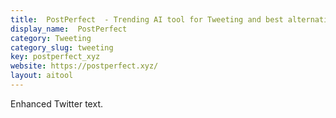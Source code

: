 ```yaml
---
title:  PostPerfect  - Trending AI tool for Tweeting and best alternatives
display_name:  PostPerfect 
category: Tweeting
category_slug: tweeting
key: postperfect_xyz
website: https://postperfect.xyz/
layout: aitool
---
```


Enhanced Twitter text.
